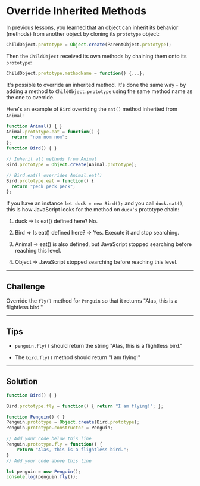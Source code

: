 # Override Inherited Methods

In previous lessons, you learned that an object can inherit its behavior (methods) from another object by cloning its `prototype` object:

```js
ChildObject.prototype = Object.create(ParentObject.prototype);
```

Then the `ChildObject` received its own methods by chaining them onto its `prototype`:

```js
ChildObject.prototype.methodName = function() {...};
```

It's possible to override an inherited method. It's done the same way - by adding a method to `ChildObject.prototype` using the same method name as the one to override.

Here's an example of `Bird` overriding the `eat()` method inherited from `Animal`:

```js
function Animal() { }
Animal.prototype.eat = function() {
  return "nom nom nom";
};
function Bird() { }

// Inherit all methods from Animal
Bird.prototype = Object.create(Animal.prototype);

// Bird.eat() overrides Animal.eat()
Bird.prototype.eat = function() {
  return "peck peck peck";
};
```

If you have an instance `let duck = new Bird();` and you call `duck.eat()`, this is how JavaScript looks for the method on `duck’s` prototype chain:

1. duck => Is eat() defined here? No.

2. Bird => Is eat() defined here? => Yes. Execute it and stop searching.

3. Animal => eat() is also defined, but JavaScript stopped searching before reaching this level.

4. Object => JavaScript stopped searching before reaching this level.

---

## Challenge

Override the `fly()` method for `Penguin` so that it returns "Alas, this is a flightless bird."

---

## Tips

- `penguin.fly()` should return the string "Alas, this is a flightless bird."

- The `bird.fly()` method should return "I am flying!"

---

## Solution

```js
function Bird() { }

Bird.prototype.fly = function() { return "I am flying!"; };

function Penguin() { }
Penguin.prototype = Object.create(Bird.prototype);
Penguin.prototype.constructor = Penguin;

// Add your code below this line
Penguin.prototype.fly = function() {
    return "Alas, this is a flightless bird.";
}
// Add your code above this line

let penguin = new Penguin();
console.log(penguin.fly());
```